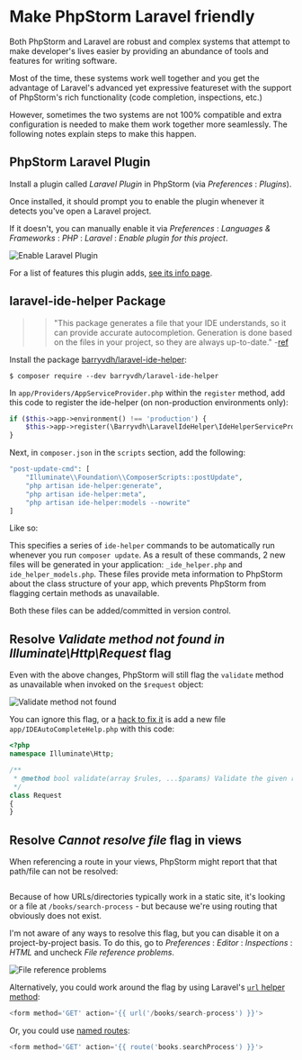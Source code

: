 # Make PhpStorm Laravel friendly

Both PhpStorm and Laravel are robust and complex systems that attempt to make developer's lives easier by providing an abundance of tools and features for writing software.

Most of the time, these systems work well together and you get the advantage of Laravel's advanced yet expressive featureset with the support of PhpStorm's rich functionality (code completion, inspections, etc.)

However, sometimes the two systems are not 100% compatible and extra configuration is needed to make them work together more seamlessly. The following notes explain steps to make this happen.


## PhpStorm Laravel Plugin
Install a plugin called *Laravel Plugin* in PhpStorm (via *Preferences* : *Plugins*).

Once installed, it should prompt you to enable the plugin whenever it detects you've open a Laravel project.

If it doesn't, you can manually enable it via *Preferences* : *Languages & Frameworks* : *PHP* : *Laravel* : *Enable plugin for this project*.

<img src='https://s3.amazonaws.com/making-the-internet/laravel-enable-plugin@2x.png' style='max-width:1000px;' alt='Enable Laravel Plugin'>


For a list of features this plugin adds, [see its info page](https://plugins.jetbrains.com/plugin/7532-laravel-plugin).

## laravel-ide-helper Package

>> "This package generates a file that your IDE understands, so it can provide accurate autocompletion. Generation is done based on the files in your project, so they are always up-to-date." -[ref](https://github.com/barryvdh/laravel-ide-helper)

Install the package [barryvdh/laravel-ide-helper](https://github.com/barryvdh/laravel-ide-helper):

```
$ composer require --dev barryvdh/laravel-ide-helper
```

In `app/Providers/AppServiceProvider.php` within the `register` method, add this code to register the ide-helper (on non-production environments only):

```php
if ($this->app->environment() !== 'production') {
    $this->app->register(\Barryvdh\LaravelIdeHelper\IdeHelperServiceProvider::class);
}
```

Next, in `composer.json` in the `scripts` section, add the following:

```php
"post-update-cmd": [
    "Illuminate\\Foundation\\ComposerScripts::postUpdate",
    "php artisan ide-helper:generate",
    "php artisan ide-helper:meta",
    "php artisan ide-helper:models --nowrite"
]
```

Like so:
<img src='https://s3.amazonaws.com/making-the-internet/laravel-post-update-cmd@2x.png' style='max-width:590px;' alt=''>

This specifies a series of `ide-helper` commands to be automatically run whenever you run `composer update`. As a result of these commands, 2 new files will be generated in your application: `_ide_helper.php` and `ide_helper_models.php`. These files provide meta information to PhpStorm about the class structure of your app, which prevents PhpStorm from flagging certain methods as unavailable.

Both these files can be added/committed in version control.

## Resolve *Validate method not found in Illuminate\Http\Request* flag

Even with the above changes, PhpStorm will still flag the `validate` method as unavailable when invoked on the `$request` object:


<img src='https://s3.amazonaws.com/making-the-internet/laravel-validate-method-phpstorm@2x.png' style='max-width:563px;' alt='Validate method not found'>


You can ignore this flag, or a [hack to fix it](https://github.com/barryvdh/laravel-ide-helper/issues/608) is add a new file `app/IDEAutoCompleteHelp.php` with this code:

```php
<?php
namespace Illuminate\Http;

/**
 * @method bool validate(array $rules, ...$params) Validate the given request with the given rules.
 */
class Request
{
}
```

## Resolve *Cannot resolve file* flag in views

When referencing a route in your views, PhpStorm might report that that path/file can not be resolved:

<img src='https://s3.amazonaws.com/making-the-internet/laravel-can-not-resolve-file@2x.png' style='max-width:787px;' alt=''>

Because of how URLs/directories typically work in a static site, it's looking or a file at `/books/search-process` - but because we're using routing that obviously does not exist.

I'm not aware of any ways to resolve this flag, but you can disable it on a project-by-project basis. To do this, go to *Preferences* : *Editor* : *Inspections* : *HTML* and uncheck *File reference problems*.

<img src='https://s3.amazonaws.com/making-the-internet/laravel-file-reference-problems@2x.png' style='max-width:1143px;' alt='File reference problems'>

Alternatively, you could work around the flag by using Laravel's [`url` helper method](https://laravel.com/docs/helpers#method-url):

```php
<form method='GET' action='{{ url('/books/search-process') }}'>
```

Or, you could use [named routes](https://laravel.com/docs/routing#named-routes):

```php
<form method='GET' action='{{ route('books.searchProcess') }}'>
```
